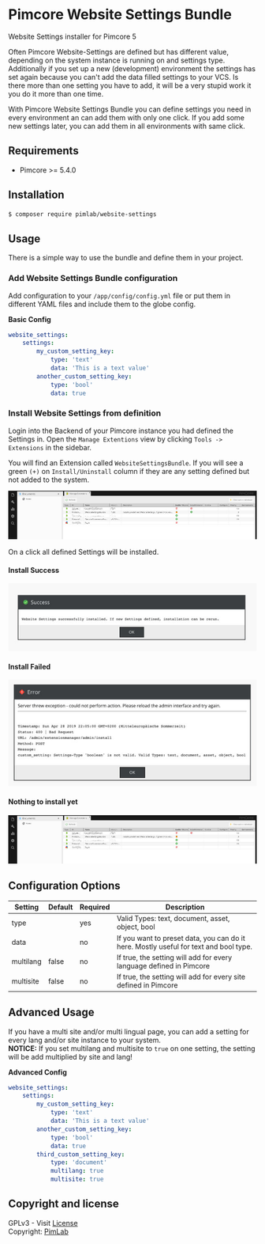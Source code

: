 # Pimcore Website Settings Bundle

Website Settings installer for Pimcore 5

Often Pimcore Website-Settings are defined but has different value, depending on the system instance is running on and settings type.
Additionally if you set up a new (development) environment the settings has set again because you can't add the data filled settings to
your VCS. Is there more than one setting you have to add, it will be a very stupid work it you do it more than one time.

With Pimcore Website Settings Bundle you can define settings you need in every environment an can add them with only one click.
If you add some new settings later, you can add them in all environments with same click.  

## Requirements

- Pimcore >= 5.4.0

## Installation

`````bash
$ composer require pimlab/website-settings
`````

## Usage

There is a simple way to use the bundle and define them in your project.

### Add Website Settings Bundle configuration

Add configuration to your ``/app/config/config.yml`` file or put them in different YAML files and include them to the globe config.

**Basic Config**
````yaml
website_settings:
    settings:
        my_custom_setting_key:
            type: 'text'
            data: 'This is a text value'
        another_custom_setting_key:
            type: 'bool'
            data: true
````

### Install Website Settings from definition

Login into the Backend of your Pimcore instance you had defined the Settings in. Open the ``Manage Extentions`` view by clicking ``Tools -> Extensions`` in the sidebar.

You will find an Extension called ``WebsiteSettingsBundle``. If you will see a green `(+)` on `Install/Uninstall` column if they are any setting defined but not added to the system.

![](data/extension_ready_to_install.jpg)

On a click all defined Settings will be installed.

#### Install Success

![](data/install_success.jpg)

#### Install Failed

![](data/install_failed.jpg)

#### Nothing to install yet

![](data/extension_installed.jpg)

## Configuration Options

| Setting   | Default | Required | Description                                                                           |
|-----------|---------|----------|---------------------------------------------------------------------------------------|
| type      |         | yes      | Valid Types: text, document, asset, object, bool                                      |
| data      |         | no       | If you want to preset data, you can do it here. Mostly useful for text and bool type. |
| multilang | false   | no       | If true, the setting will add for every language defined in Pimcore                   |
| multisite | false   | no       | If true, the setting will add for every site defined in Pimcore                       |

## Advanced Usage

If you have a multi site and/or multi lingual page, you can add a setting for every lang and/or site instance to your system.  
**NOTICE:** If you set multilang and multisite to ``true`` on one setting, the setting will be add multiplied by site and lang! 

**Advanced Config**
````yaml
website_settings:
    settings:
        my_custom_setting_key:
            type: 'text'
            data: 'This is a text value'
        another_custom_setting_key:
            type: 'bool'
            data: true
        third_custom_setting_key:
            type: 'document'
            multilang: true
            multisite: true
````

## Copyright and license
GPLv3 - Visit [License](LICENSE.md)  
Copyright: [PimLab](https://pimlab.de)
